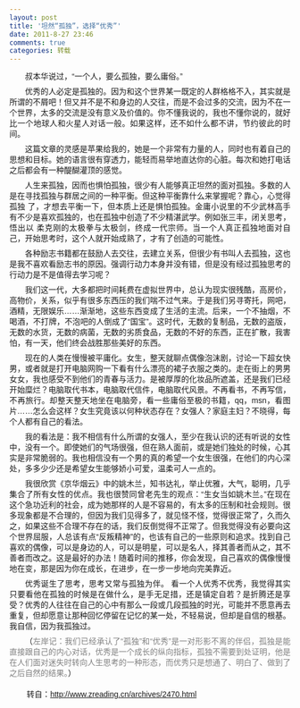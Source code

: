 ```yaml
---
layout: post
title: '坦然“孤独”，选择“优秀”'
date: 2011-8-27 23:46
comments: true
categories: 转载
---
```

<p style="font-family: 'Comic Sans MS', 宋体, Arial, sans-serif; margin-top: 0px; margin-right: 0px; margin-bottom: 8px; margin-left: 0px; padding-top: 0px; padding-right: 0px; padding-bottom: 0px; padding-left: 0px; text-indent: 2em; text-align: justify; line-height: 19px; ">
	叔本华说过，&ldquo;一个人，要么孤独，要么庸俗。&rdquo;</p>
<p style="font-family: 'Comic Sans MS', 宋体, Arial, sans-serif; margin-top: 0px; margin-right: 0px; margin-bottom: 8px; margin-left: 0px; padding-top: 0px; padding-right: 0px; padding-bottom: 0px; padding-left: 0px; text-indent: 2em; text-align: justify; line-height: 19px; ">
	优秀的人必定是孤独的。因为和这个世界某一既定的人群格格不入，其实就是所谓的不屑吧！但又并不是不和身边的人交往，而是不会过多的交流，因为不在一个世界，太多的交流是没有意义及价值的。你不懂我说的，我也不懂你说的，就好比一个地球人和火星人对话一般。如果这样，还不如什么都不讲，节约彼此的时间。</p>
<p style="font-family: 'Comic Sans MS', 宋体, Arial, sans-serif; margin-top: 0px; margin-right: 0px; margin-bottom: 8px; margin-left: 0px; padding-top: 0px; padding-right: 0px; padding-bottom: 0px; padding-left: 0px; text-indent: 2em; text-align: justify; line-height: 19px; ">
	这篇文章的灵感是苹果给我的，她是一个非常有力量的人，同时也有着自己的思想和目标。她的语言很有穿透力，能轻而易举地直达你的心脏。每次和她打电话之后都会有一种醍醐灌顶的感觉。</p>
<p style="font-family: 'Comic Sans MS', 宋体, Arial, sans-serif; margin-top: 0px; margin-right: 0px; margin-bottom: 8px; margin-left: 0px; padding-top: 0px; padding-right: 0px; padding-bottom: 0px; padding-left: 0px; text-indent: 2em; text-align: justify; line-height: 19px; ">
	人生来孤独，因而也惧怕孤独，很少有人能够真正坦然的面对孤独。多数的人是在寻找孤独与群居之间的一种平衡。但这种平衡靠什么来掌握呢？靠心，心觉得孤独 了，才想去平衡一下，但本质上还是惧怕孤独。金庸小说里的不少武林高手有不少是喜欢孤独的，也在孤独中创造了不少精湛武学。例如张三丰，闭关思考，悟出以 柔克刚的太极拳与太极剑，终成一代宗师。当一个人真正孤独地面对自己，开始思考时，这个人就开始成熟了，才有了创造的可能性。</p>
<p style="font-family: 'Comic Sans MS', 宋体, Arial, sans-serif; margin-top: 0px; margin-right: 0px; margin-bottom: 8px; margin-left: 0px; padding-top: 0px; padding-right: 0px; padding-bottom: 0px; padding-left: 0px; text-indent: 2em; text-align: justify; line-height: 19px; ">
	各种励志书籍都在鼓励人去交往，去建立关系，但很少有书叫人去孤独，这也是我不喜欢看励志书的原因。强调行动力本身并没有错，但是没有经过孤独思考的行动力是不是值得去学习呢？</p>
<p style="font-family: 'Comic Sans MS', 宋体, Arial, sans-serif; margin-top: 0px; margin-right: 0px; margin-bottom: 8px; margin-left: 0px; padding-top: 0px; padding-right: 0px; padding-bottom: 0px; padding-left: 0px; text-indent: 2em; text-align: justify; line-height: 19px; ">
	我们这一代，大多都把时间耗费在虚拟世界中，总认为现实很残酷，高房价，高物价，关系，似乎有很多东西压的我们喘不过气来。于是我们另寻寄托，网吧，酒精，无限娱乐&hellip;&hellip;渐渐地，这些东西变成了生活的主流。后来，一个不抽烟，不喝酒，不打牌，不泡吧的人倒成了&ldquo;国宝&rdquo;。这时代，无数的复制品，无数的盗版，无数的水货，无数的病菌，无数的劣质食品，无数的不好的东西，正在扩散，我害怕，有一天，他们终会战胜那些美好的东西。</p>
<p style="font-family: 'Comic Sans MS', 宋体, Arial, sans-serif; margin-top: 0px; margin-right: 0px; margin-bottom: 8px; margin-left: 0px; padding-top: 0px; padding-right: 0px; padding-bottom: 0px; padding-left: 0px; text-indent: 2em; text-align: justify; line-height: 19px; ">
	现在的人类在慢慢被平庸化。女生，整天就聊点偶像泡沫剧，讨论一下超女快男，或者就是打开电脑网购一下看有什么漂亮的裙子衣服之类的。走在街上的男男女女，我也感受不到他们的青春与活力。是被厚厚的化妆品所遮盖，还是我们已经开始糜烂？电脑取代书本，电脑取代信件，电脑取代风景。不再看书，不再写信，不再旅行。却整天整天地坐在电脑旁，看一些庸俗至极的书籍，qq，msn，看图片&hellip;&hellip;怎么会这样？女生究竟该以何种状态存在？女强人？家庭主妇？不晓得，每个人都有自己的看法。</p>
<p style="font-family: 'Comic Sans MS', 宋体, Arial, sans-serif; margin-top: 0px; margin-right: 0px; margin-bottom: 8px; margin-left: 0px; padding-top: 0px; padding-right: 0px; padding-bottom: 0px; padding-left: 0px; text-indent: 2em; text-align: justify; line-height: 19px; ">
	我的看法是：我不相信有什么所谓的女强人，至少在我认识的还有听说的女性中，没有一个。即使她们的气场很强，但在熟人面前，或是她们独处的时候，心其实是非常脆弱的。我也相信没有一个男的真的希望一个女生很强，在他们的内心深处，多多少少还是希望女生能够娇小可爱，温柔可人一点的。</p>
<p style="font-family: 'Comic Sans MS', 宋体, Arial, sans-serif; margin-top: 0px; margin-right: 0px; margin-bottom: 8px; margin-left: 0px; padding-top: 0px; padding-right: 0px; padding-bottom: 0px; padding-left: 0px; text-indent: 2em; text-align: justify; line-height: 19px; ">
	我很欣赏《京华烟云》中的姚木兰，知书达礼，举止优雅，大气，聪明，几乎集合了所有女性的优点。我也很赞同曾老先生的观点：&ldquo;生女当如姚木兰。&rdquo;在现在这个急功近利的社会，成为她那样的人是不容易的，有太多的压制和社会规则。很多现象都是不合理的，但因为我们见得多了，就见怪不怪，觉得很正常了，久而久之，如果这些不合理不存在的话，我们反倒觉得不正常了。但我觉得没有必要向这个世界屈服，人总该有点&ldquo;反叛精神&rdquo;的，也该有自己的一些原则和追求。找到自己喜欢的偶像，可以是身边的人，可以是明星，可以是名人，择其善者而从之，其不善者而改之。这是最好的办法！随着时间的推移，你会发现，自己喜欢的偶像慢慢地在变，那是因为你在成长，在进步，在一步一步地向完美靠近。</p>
<p style="font-family: 'Comic Sans MS', 宋体, Arial, sans-serif; margin-top: 0px; margin-right: 0px; margin-bottom: 8px; margin-left: 0px; padding-top: 0px; padding-right: 0px; padding-bottom: 0px; padding-left: 0px; text-indent: 2em; text-align: justify; line-height: 19px; ">
	优秀诞生了思考，思考又常与孤独为伴。 看一个人优秀不优秀，我觉得其实只要看他在孤独的时候是在做什么，是手无足措，还是镇定自若？是折腾还是享受？优秀的人往往在自己的心中有那么一段或几段孤独的时光，可能并不愿意再去重复，但却愿意让那种回忆停留在记忆的某一处，不轻易说，但却是自信的根基。我自信，因为我孤独过。</p>
<p id="aeaoofnhgocdbnbeljkmbjdmhbcokfdb-mousedown" style="font-family: 'Comic Sans MS', 宋体, Arial, sans-serif; margin-top: 0px; margin-right: 0px; margin-bottom: 8px; margin-left: 0px; padding-top: 0px; padding-right: 0px; padding-bottom: 0px; padding-left: 0px; text-indent: 2em; text-align: justify; line-height: 19px; ">
	（<span style="font-family: 'Comic Sans MS', 宋体, Arial, sans-serif; margin-top: 0px; margin-right: 0px; margin-bottom: 0px; margin-left: 0px; padding-top: 0px; padding-right: 0px; padding-bottom: 0px; padding-left: 0px; color: rgb(128, 128, 128); ">左岸记：我们已经承认了&ldquo;孤独&rdquo;和&ldquo;优秀&rdquo;是一对形影不离的伴侣，孤独是能直接跟自己的内心对话，优秀是一个成长的纵向指标，孤独不需要到处证明，他是在人们面对迷失时转向人生思考的一种形态，而优秀只是想通了、明白了、做到了之后自然的结果。</span>）<br />
	<br />
	&nbsp; &nbsp; &nbsp; &nbsp; 转自：<a href="http://www.zreading.cn/archives/2470.html">http://www.zreading.cn/archives/2470.html</a></p>
